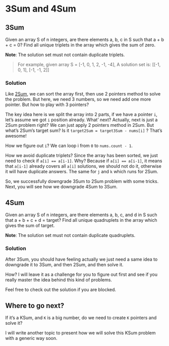 # 3Sum and 4Sum

## 3Sum
Given an array S of n integers, are there elements a, b, c in S such that a + b + c = 0? 
Find all unique triplets in the array which gives the sum of zero.

**Note**: The solution set must not contain duplicate triplets.

> For example, given array S = [-1, 0, 1, 2, -1, -4],
> A solution set is: [[-1, 0, 1], [-1, -1, 2]]

### Solution
Like [2Sum][5], we can sort the array first, then use 2 pointers method to solve the problem. But here, we need 3 numbers, so we need add one more pointer. But how to play with 3 pointers?

The key idea here is we split the array into 2 parts, if we have a pointer `i`, let’s assume we got `i` position already. What’ next? Actually, next is just a 2Sum problem right? We can just apply 2 pointers method in 2Sum. But what’s 2Sum’s target sum? Is it `target2Sum = target3Sum - nums[i]` ? That’s awesome! 

How we figure out `i`? We can loop i from `0` to `nums.count - 1`.

How we avoid duplicate triplets? Since the array has been sorted, we just need to check if `a[i] == a[i-1]`. Why? Because if `a[i] == a[i-1]`, it means that `a[i-1]` already covers all `a[i]` solutions, we should not do it, otherwise it will have duplicate answers. The same for `j` and `k` which runs for 2Sum.

So, we successfully downgrade 3Sum to 2Sum problem with some tricks. Next, you will see how we downgrade 4Sum to 3Sum.

## 4Sum
Given an array S of n integers, are there elements a, b, c, and d in S such that a + b + c + d = target? Find all unique quadruplets in the array which gives the sum of target.

**Note**: The solution set must not contain duplicate quadruplets.

### Solution
After 3Sum, you should have feeling actually we just need a same idea to downgrade it to 3Sum, and then 2Sum, and then solve it.

How? I will leave it as a challenge for you to figure out first and see if you really master the idea behind this kind of problems.

Feel free to check out the solution if you are blocked.

## Where to go next?
If it’s a KSum, and `K` is a big number, do we need to create `K` pointers and solve it?

I will write another topic to present how we will solve this KSum problem with a generic way soon.





[5]:	https://github.com/raywenderlich/swift-algorithm-club/tree/master/Two-Sum%20Problem
